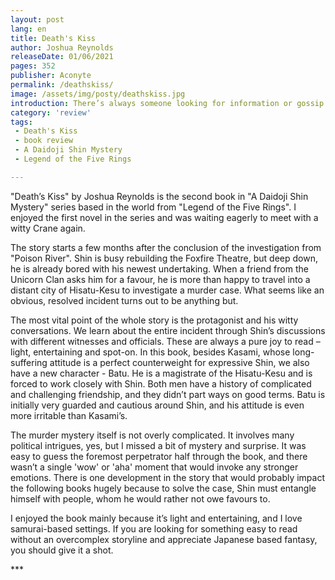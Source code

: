 ```yaml
---
layout: post
lang: en
title: Death's Kiss
author: Joshua Reynolds
releaseDate: 01/06/2021
pages: 352
publisher: Aconyte
permalink: /deathskiss/
image: /assets/img/posty/deathskiss.jpg
introduction: There’s always someone looking for information or gossip. You just have to know where to find them. Sometimes, they find you.
category: 'review'
tags:
 - Death's Kiss
 - book review
 - A Daidoji Shin Mystery
 - Legend of the Five Rings

---
```

  "Death’s Kiss" by Joshua Reynolds is the second book in "A Daidoji Shin Mystery" series based in the world from "Legend of the Five Rings". I enjoyed the first novel in the series and was waiting eagerly to meet with a witty Crane again.

  The story starts a few months after the conclusion of the investigation from "Poison River". Shin is busy rebuilding the Foxfire Theatre, but deep down, he is already bored with his newest undertaking. When a friend from the Unicorn Clan asks him for a favour, he is more than happy to travel into a distant city of Hisatu-Kesu to investigate a murder case. What seems like an obvious, resolved incident turns out to be anything but.

  The most vital point of the whole story is the protagonist and his witty conversations. We learn about the entire incident through Shin’s discussions with different witnesses and officials. These are always a pure joy to read – light, entertaining and spot-on. In this book, besides Kasami, whose long-suffering attitude is a perfect counterweight for expressive Shin, we also have a new character - Batu. He is a magistrate of the Hisatu-Kesu and is forced to work closely with Shin. Both men have a history of complicated and challenging friendship, and they didn’t part ways on good terms. Batu is initially very guarded and cautious around Shin, and his attitude is even more irritable than Kasami’s.  

  The murder mystery itself is not overly complicated. It involves many political intrigues, yes, but I missed a bit of mystery and surprise. It was easy to guess the foremost perpetrator half through the book, and there wasn’t a single 'wow' or 'aha' moment that would invoke any stronger emotions. There is one development in the story that would probably impact the following books hugely because to solve the case, Shin must entangle himself with people, whom he would rather not owe favours to.

  I enjoyed the book mainly because it’s light and entertaining, and I love samurai-based settings. If you are looking for something easy to read without an overcomplex storyline and appreciate Japanese based fantasy, you should give it a shot.

  \*\*\*
